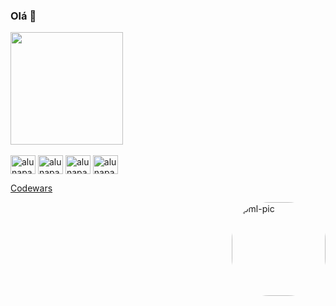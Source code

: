 ### Olá 👋

<!--
**alunapamelacruz/alunapamelacruz** is a ✨ _special_ ✨ repository because its `README.md` (this file) appears on your GitHub profile.

Here are some ideas to get you started:

- 🔭 I’m currently working on Projetos pessoais e de aula
- 🌱 I’m currently learning ... JS, Python e PHP
- 👯 I’m looking to collaborate on ... Projetos iniciantes
- 😄 Pronouns: ... Ela/dela
- ⚡ Fun fact: ... Amo trilhar, ler, assistir filmes e comer doces
-->

  <img height="180em" src="https://github-readme-stats.vercel.app/api/top-langs/?username=alunapamelacruz&layout=compact&langs_count=7&theme=dark"/>
</div>
<div style="display: inline_block"><br>
  <img align="center" alt="alunapamelacruzJS" height="30" width="40" src="https://cdn.jsdelivr.net/gh/devicons/devicon/icons/javascript/javascript-original.svg">
  <img align="center" alt="alunapamelacruzREACT" height="30" width="40" src="https://cdn.jsdelivr.net/gh/devicons/devicon/icons/react/react-original.svg">
  <img align="center" alt="alunapamelacruzHTML" height="30" width="40" src="https://cdn.jsdelivr.net/gh/devicons/devicon/icons/html5/html5-original.svg"">
  <img align="center" alt="alunapamelacruzCSS" height="30" width="40" src="https://cdn.jsdelivr.net/gh/devicons/devicon/icons/css3/css3-original.svg">

<a href="https://www.codewars.com/users/alunapamelacruz/badges/large">Codewars</a>                                                                                                                                                     
                                                                                                                                                     
                                                                                                                                                     
</div>
  <img align="right" alt="pml-pic" height="150" style="border-radius:60px;" src="https://media.tenor.com/WxbALsyxywcAAAAM/cyber-monday.gif">                          
</div>
